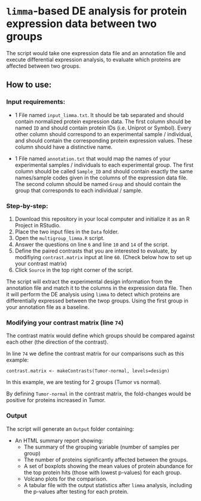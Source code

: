 # `limma`-based DE analysis for protein expression data between two groups

The script would take one expression data file and an annotation file and execute differential expression analysis, to evaluate which proteins are affected between two groups.

## How to use:

###  Input requirements:

- 1 File named `input_limma.txt`. It should be tab separated and should contain normalized protein expression data. The first column should be named `ID` and should contain protein IDs (i.e. Uniprot or Symbol). Every other column should correspond to an experimental sample / individual, and should contain the corresponding protein expression values. These column should have a distinctive name.

- 1 File named `annotation.txt` that would map the names of your experimental samples / individuals to each experimental group. The first column should be called `Sample_ID` and should contain exactly the same names/sample codes given in the columns of the expression data file. The second column should be named `Group` and should contain the group that corresponds to each individual / sample.

### Step-by-step:

1. Download this repository in your local computer and initialize it as an R Project in RStudio.
2. Place the two input files in the `Data` folder.
3. Open the `multigroup_limma.R` script. 
4. Answer the questions on line `6` and line `10` and `14` of the script.
5. Define the paired contrasts that you are interested to evaluate, by modifiying `contrast.matrix` input at line `60`. (Check below how to set up your contrast matrix)
6. Click `Source` in the top right corner of the script.

The script will extract the experimental design information from the annotation file and match it to the columns in the expression data file. Then it will perform the DE analysis using `limma` to detect which proteins are differentially expressed between the twop groups. Using the first group in your annotation file as a baseline.


### Modifying your contrast matrix (line `74`)

The contrast matrix would define which groups should be compared against each other (the direction of the contrast).

In line `74` we define the contrast matrix for our comparisons such as this example:

```
contrast.matrix <- makeContrasts(Tumor-normal, levels=design)
```

In this example, we are testing for 2 groups (Tumor vs normal).

By defining `Tumor-normal` in the contrast matrix, the fold-changes would be positive for proteins increased in Tumor.

### Output  

The script will generate an `Output` folder containing: 

- An HTML summary report showing:
  - The summary of the grouping variable (number of samples per group)
  - The number of proteins significantly affected between the groups.
  - A set of boxplots showing the mean values of protein abundance for the top protein hits (those with lowest p-values) for each group.
  - Volcano plots for the comparison.
  - A tabular file with the output statistics after `limma` analysis, including the p-values after testing for each protein.


